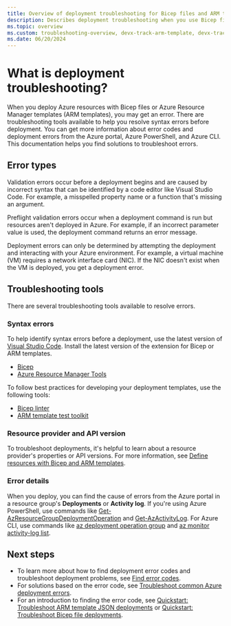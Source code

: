 ```yaml
---
title: Overview of deployment troubleshooting for Bicep files and ARM templates
description: Describes deployment troubleshooting when you use Bicep files or Azure Resource Manager templates (ARM templates) to deploy Azure resources.
ms.topic: overview
ms.custom: troubleshooting-overview, devx-track-arm-template, devx-track-bicep
ms.date: 06/20/2024
---
```


# What is deployment troubleshooting?

When you deploy Azure resources with Bicep files or Azure Resource Manager templates (ARM templates), you may get an error. There are troubleshooting tools available to help you resolve syntax errors before deployment. You can get more information about error codes and deployment errors from the Azure portal, Azure PowerShell, and Azure CLI. This documentation helps you find solutions to troubleshoot errors.

## Error types

Validation errors occur before a deployment begins and are caused by incorrect syntax that can be identified by a code editor like Visual Studio Code. For example, a misspelled property name or a function that's missing an argument.

Preflight validation errors occur when a deployment command is run but resources aren't deployed in Azure. For example, if an incorrect parameter value is used, the deployment command returns an error message.

Deployment errors can only be determined by attempting the deployment and interacting with your Azure environment. For example, a virtual machine (VM) requires a network interface card (NIC). If the NIC doesn't exist when the VM is deployed, you get a deployment error.

## Troubleshooting tools

There are several troubleshooting tools available to resolve errors.

### Syntax errors

To help identify syntax errors before a deployment, use the latest version of [Visual Studio Code](https://code.visualstudio.com). Install the latest version of the extension for Bicep or ARM templates.

- [Bicep](https://marketplace.visualstudio.com/items?itemName=ms-azuretools.vscode-bicep)
- [Azure Resource Manager Tools](https://marketplace.visualstudio.com/items?itemName=msazurermtools.azurerm-vscode-tools)

To follow best practices for developing your deployment templates, use the following tools:

- [Bicep linter](../bicep/linter.md)
- [ARM template test toolkit](../templates/test-toolkit.md)

### Resource provider and API version

To troubleshoot deployments, it's helpful to learn about a resource provider's properties or API versions. For more information, see [Define resources with Bicep and ARM templates](/azure/templates).

### Error details

When you deploy, you can find the cause of errors from the Azure portal in a resource group's **Deployments** or **Activity log**. If you're using Azure PowerShell, use commands like [Get-AzResourceGroupDeploymentOperation](/powershell/module/az.resources/get-azresourcegroupdeploymentoperation) and [Get-AzActivityLog](/powershell/module/az.monitor/get-azactivitylog). For Azure CLI, use commands like [az deployment operation group](/cli/azure/deployment/operation/group) and [az monitor activity-log list](/cli/azure/monitor/activity-log#az-monitor-activity-log-list).

## Next steps

- To learn more about how to find deployment error codes and troubleshoot deployment problems, see [Find error codes](find-error-code.md).
- For solutions based on the error code, see [Troubleshoot common Azure deployment errors](common-deployment-errors.md).
- For an introduction to finding the error code, see [Quickstart: Troubleshoot ARM template JSON deployments](quickstart-troubleshoot-arm-deployment.md) or [Quickstart: Troubleshoot Bicep file deployments](quickstart-troubleshoot-bicep-deployment.md).
